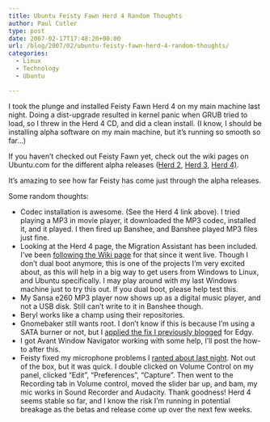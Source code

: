 ```yaml
---
title: Ubuntu Feisty Fawn Herd 4 Random Thoughts
author: Paul Cutler
type: post
date: 2007-02-17T17:48:20+00:00
url: /blog/2007/02/ubuntu-feisty-fawn-herd-4-random-thoughts/
categories:
  - Linux
  - Technology
  - Ubuntu

---
```

I took the plunge and installed Feisty Fawn Herd 4 on my main machine last night. Doing a dist-upgrade resulted in kernel panic when GRUB tried to load, so I threw in the Herd 4 CD, and did a clean install. (I know, I should be installing alpha software on my main machine, but it&#8217;s running so smooth so far&#8230;)

If you haven&#8217;t checked out Feisty Fawn yet, check out the wiki pages on Ubuntu.com for the different alpha releases ([Herd 2][1], [Herd 3][2], [Herd 4)][3].

It&#8217;s amazing to see how far Feisty has come just through the alpha releases.

Some random thoughts:

  * Codec installation is awesome. (See the Herd 4 link above). I tried playing a MP3 in movie player, it downloaded the MP3 codec, installed it, and it played. I then fired up Banshee, and Banshee played MP3 files just fine.
  * Looking at the Herd 4 page, the Migration Assistant has been included. I&#8217;ve been [following the Wiki page][4] for that since it went live. Though I don&#8217;t dual boot anymore, this is one of the projects I&#8217;m very excited about, as this will help in a big way to get users from Windows to Linux, and Ubuntu specifically. I may play around with my last Windows machine just to try this out. If you dual boot, please help test this.
  * My Sansa e260 MP3 player now shows up as a digital music player, and not a USB disk. Still can&#8217;t write to it in Banshee though.
  * Beryl works like a champ using their repositories.
  * Gnomebaker still wants root. I don&#8217;t know if this is because I&#8217;m using a SATA burner or not, but I [applied the fix I previously blogged][5] for Edgy. 
  * I got Avant Window Navigator working with some help, I&#8217;ll post the how-to after this.
  * Feisty fixed my microphone problems I [ranted about last night][6]. Not out of the box, but it was quick. I double clicked on Volume Control on my panel, clicked &#8220;Edit&#8221;, &#8220;Preferences&#8221;, &#8220;Capture&#8221;. Then went to the Recording tab in Volume control, moved the slider bar up, and bam, my mic works in Sound Recorder and Audacity. Thank goodness! 
Herd 4 seems stable so far, and I know the risk I&#8217;m running in potential breakage as the betas and release come up over the next few weeks. </ul>

 [1]: http://www.ubuntu.com/testing/herd2
 [2]: http://www.ubuntu.com/testing/herd3
 [3]: http://www.ubuntu.com/testing/herd4
 [4]: https://wiki.ubuntu.com/MigrationAssistance?highlight=%28migration%29
 [5]: http://www.paulcutler.org/blog/?p=650
 [6]: http://www.paulcutler.org/blog/?p=664